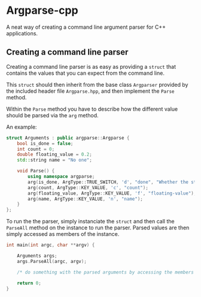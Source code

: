 # Argparse-cpp

A neat way of creating a command line argument parser for C++ applications.

## Creating a command line parser

Creating a command line parser is as easy as providing a `struct` that contains the values that you can expect from the command line.

This `struct` should then inherit from the base class `Argparser` provided by the included header file `Argparse.hpp`, and then implement the `Parse` method.

Within the `Parse` method you have to describe how the different value should be parsed via the `arg` method.

An example:
```cpp
struct Arguments : public argparse::Argparse {
    bool is_done = false;
    int count = 0;
    double floating_value = 0.2;
    std::string name = "No one";

    void Parse() {
        using namespace argparse;
        arg(is_done, ArgType::TRUE_SWITCH, 'd', "done", "Whether the stuff is done or not");
        arg(count, ArgType::KEY_VALUE, 'c', "count");
        arg(floating_value, ArgType::KEY_VALUE, 'f', "floating-value");
        arg(name, ArgType::KEY_VALUE, 'n', "name");
    }
};
```

To run the the parser, simply instanciate the `struct` and then call the `ParseAll` method on the instance to run the parser. Parsed values are then simply accessed as members of the instance.

```cpp
int main(int argc, char **argv) {

    Arguments args;
    args.ParseAll(argc, argv);

    /* do something with the parsed arguments by accessing the members of the args struct, here */

    return 0;
}
```
